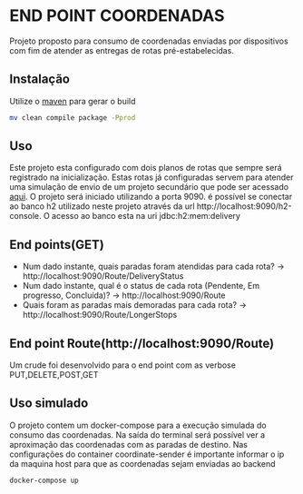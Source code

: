 # END POINT COORDENADAS

Projeto proposto para consumo de coordenadas enviadas por dispositivos com fim de atender as entregas de rotas pré-estabelecidas.

## Instalação

Utilize o [maven](https://maven.apache.org/) para gerar o build

```bash
mv clean compile package -Pprod
```

## Uso

Este projeto esta configurado com dois planos de rotas que sempre será registrado na inicialização. Estas rotas já configuradas servem para atender uma simulação de envio de um projeto secundário que pode ser acessado [aqui](https://github.com/de-victor/xmlreader).
O projeto será iniciado utilizando a porta 9090. é possível se conectar ao banco h2 utilizado neste projeto através da url http://localhost:9090/h2-console. O acesso ao banco esta na uri jdbc:h2:mem:delivery

## End points(GET)
* Num dado instante, quais paradas foram atendidas para cada rota? -> http://localhost:9090/Route/DeliveryStatus
* Num dado instante, qual é o status de cada rota (Pendente, Em progresso, Concluída)? -> http://localhost:9090/Route
* Quais foram as paradas mais demoradas para cada rota? -> http://localhost:9090/Route/LongerStops

## End point Route(http://localhost:9090/Route)
Um crude foi desenvolvido para o end point com as verbose PUT,DELETE,POST,GET

## Uso simulado
O projeto contem um docker-compose para a execução simulada do consumo das coordenadas. Na saída do terminal será possível ver a aproximação das coordenadas com as paradas de destino. Nas configurações do container coordinate-sender é importante informar o ip da maquina host para que as coordenadas sejam enviadas ao backend

```bash
docker-compose up
```